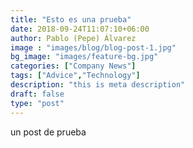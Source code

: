 ```yaml
---
title: "Esto es una prueba"
date: 2018-09-24T11:07:10+06:00
author: Pablo (Pepe) Álvarez
image : "images/blog/blog-post-1.jpg"
bg_image: "images/feature-bg.jpg"
categories: ["Company News"]
tags: ["Advice","Technology"]
description: "this is meta description"
draft: false
type: "post"
---
```



un post de prueba